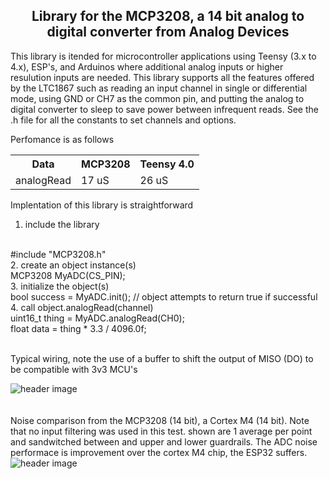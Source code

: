 
<b><h2><center>Library for the MCP3208, a 14 bit analog to digital converter from Analog Devices</center></h1></b>

This library is itended for microcontroller applications using Teensy (3.x to 4.x),  ESP's, and Arduinos where additional analog inputs or higher resulution inputs are needed. This library supports all the features offered by the LTC1867 such as reading an input channel in single or differential mode, using GND or CH7 as the common pin, and putting the analog to digital converter to sleep to save power between infrequent reads. See the .h file for all the constants to set channels and options.

Perfomance is as follows
<table>
  <tr>
    <th>Data</th>
    <th>MCP3208</th>
    <th>Teensy 4.0</th>
  </tr>
  <tr>
    <td>analogRead</td>
    <td> 17 uS</td>
    <td>  26 uS</td>
  </tr>
</table>

Implentation of this library is straightforward

1. include the library
<br>
#include "MCP3208.h"
<br>
2. create an object instance(s)
<br>
MCP3208 MyADC(CS_PIN);
<br>
3. initialize the object(s)
<br>
bool success = MyADC.init(); // object attempts to return true if successful
<br>
4. call object.analogRead(channel)
<br>
uint16_t thing = MyADC.analogRead(CH0);
<br>
float data = thing * 3.3 / 4096.0f;
<br>
<br>

Typical wiring, note the use of a buffer to shift the output of MISO (DO) to be compatible with 3v3 MCU's

![header image](https://raw.github.com/KrisKasprzak/MCP3208/master/Images/MCP3208_Wiring.jpg)
<br>
<br>
<br>
Noise comparison from the MCP3208 (14 bit), a Cortex M4 (14 bit). Note that no input filtering was used in this test. shown are 1 average per point and sandwitched between and upper and lower guardrails. The ADC noise performace is improvement over the cortex M4 chip, the ESP32 suffers.
![header image](https://raw.github.com/KrisKasprzak/MCP3208/master/Images/MCP3208_Noise.jpg)







